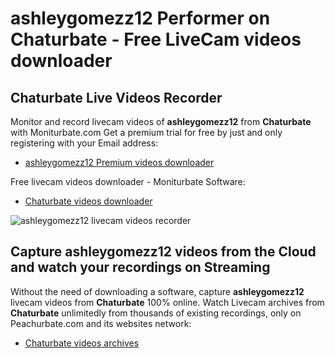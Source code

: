 # ashleygomezz12 Performer on Chaturbate - Free LiveCam videos downloader

## Chaturbate Live Videos Recorder

Monitor and record livecam videos of **ashleygomezz12** from **Chaturbate** with Moniturbate.com
Get a premium trial for free by just and only registering with your Email address:
* [ashleygomezz12 Premium videos downloader](https://moniturbate.com/request-demo-licence-key.html)

Free livecam videos downloader - Moniturbate Software:
* [Chaturbate videos downloader](https://moniturbate.com/moniturbate-download-software.html)

![ashleygomezz12 livecam videos recorder](https://peachurnet.com/templates/moniturbate-software.png)


## Capture ashleygomezz12 videos from the Cloud and watch your recordings on Streaming

Without the need of downloading a software, capture **ashleygomezz12** livecam videos from **Chaturbate** 100% online.
Watch Livecam archives from **Chaturbate** unlimitedly from thousands of existing recordings, only on Peachurbate.com and its websites network:
* [Chaturbate videos archives](https://peachurnet.com/)